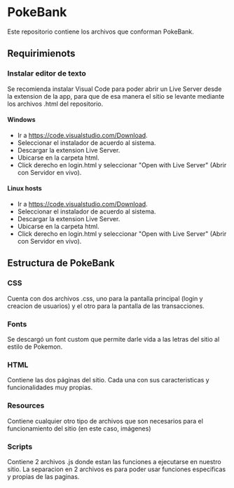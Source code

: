 # PokeBank
Este repositorio contiene los archivos que conforman PokeBank.
## Requirimienots
### Instalar editor de texto
Se recomienda instalar Visual Code para poder abrir un Live Server desde la extension de la app, para que de esa manera el sitio se levante mediante los archivos .html del repositorio.
#### Windows
- Ir a https://code.visualstudio.com/Download.
- Seleccionar el instalador de acuerdo al sistema.
- Descargar la extension Live Server.
- Ubicarse en la carpeta html.
- Click derecho en login.html y seleccionar "Open with Live Server" (Abrir con Servidor en vivo).

#### Linux hosts
- Ir a https://code.visualstudio.com/Download.
- Seleccionar el instalador de acuerdo al sistema.
- Descargar la extension Live Server.
- Ubicarse en la carpeta html.
- Click derecho en login.html y seleccionar "Open with Live Server" (Abrir con Servidor en vivo).
## Estructura de PokeBank
### CSS
Cuenta con dos archivos .css, uno para la pantalla principal (login y creacion de usuarios) y el otro para la pantalla de las transacciones.
### Fonts
Se descargó un font custom que permite darle vida a las letras del sitio al estilo de Pokemon.
### HTML
Contiene las dos páginas del sitio. Cada una con sus caracteristicas y funcionalidades muy propias.
### Resources
Contiene cualquier otro tipo de archivos que son necesarios para el funcionamiento del sitio (en este caso, imágenes)
### Scripts
Contiene 2 archivos .js donde estan las funciones a ejecutarse en nuestro sitio. La separacion en 2 archivos es para poder usar funciones especificas y propias de las paginas.